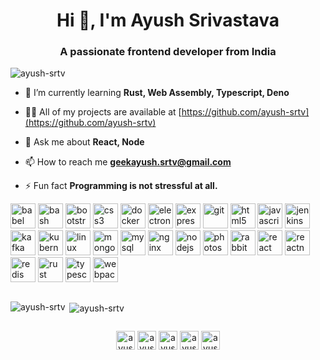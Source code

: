 <h1 align="center">Hi 👋, I'm Ayush Srivastava</h1>
<h3 align="center">A passionate frontend developer from India</h3>

<p align="left"> <img src="https://komarev.com/ghpvc/?username=ayush-srtv" alt="ayush-srtv" /> </p>

- 🌱 I’m currently learning **Rust, Web Assembly, Typescript, Deno**

- 👨‍💻 All of my projects are available at [https://github.com/ayush-srtv](https://github.com/ayush-srtv)

- 💬 Ask me about **React, Node**

- 📫 How to reach me **geekayush.srtv@gmail.com**

- ⚡ Fun fact **Programming is not stressful at all.**

<p align="left"><img src="https://www.vectorlogo.zone/logos/babeljs/babeljs-icon.svg" alt="babel" width="40" height="40"/> <img src="https://www.vectorlogo.zone/logos/gnu_bash/gnu_bash-icon.svg" alt="bash" width="40" height="40"/> <img src="https://devicons.github.io/devicon/devicon.git/icons/bootstrap/bootstrap-plain.svg" alt="bootstrap" width="40" height="40"/> <img src="https://devicons.github.io/devicon/devicon.git/icons/css3/css3-original-wordmark.svg" alt="css3" width="40" height="40"/> <img src="https://devicons.github.io/devicon/devicon.git/icons/docker/docker-original-wordmark.svg" alt="docker" width="40" height="40"/> <img src="https://devicons.github.io/devicon/devicon.git/icons/electron/electron-original.svg" alt="electron" width="40" height="40"/> <img src="https://devicons.github.io/devicon/devicon.git/icons/express/express-original-wordmark.svg" alt="express" width="40" height="40"/> <img src="https://www.vectorlogo.zone/logos/git-scm/git-scm-icon.svg" alt="git" width="40" height="40"/> <img src="https://devicons.github.io/devicon/devicon.git/icons/html5/html5-original-wordmark.svg" alt="html5" width="40" height="40"/> <img src="https://devicons.github.io/devicon/devicon.git/icons/javascript/javascript-original.svg" alt="javascript" width="40" height="40"/> <img src="https://www.vectorlogo.zone/logos/jenkins/jenkins-icon.svg" alt="jenkins" width="40" height="40"/> <img src="https://www.vectorlogo.zone/logos/apache_kafka/apache_kafka-icon.svg" alt="kafka" width="40" height="40"/> <img src="https://www.vectorlogo.zone/logos/kubernetes/kubernetes-icon.svg" alt="kubernetes" width="40" height="40"/> <img src="https://devicons.github.io/devicon/devicon.git/icons/linux/linux-original.svg" alt="linux" width="40" height="40"/> <img src="https://devicons.github.io/devicon/devicon.git/icons/mongodb/mongodb-original-wordmark.svg" alt="mongodb" width="40" height="40"/> <img src="https://devicons.github.io/devicon/devicon.git/icons/mysql/mysql-original-wordmark.svg" alt="mysql" width="40" height="40"/> <img src="https://devicons.github.io/devicon/devicon.git/icons/nginx/nginx-original.svg" alt="nginx" width="40" height="40"/> <img src="https://devicons.github.io/devicon/devicon.git/icons/nodejs/nodejs-original-wordmark.svg" alt="nodejs" width="40" height="40"/> <img src="https://devicons.github.io/devicon/devicon.git/icons/photoshop/photoshop-plain.svg" alt="photoshop" width="40" height="40"/> <img src="https://www.vectorlogo.zone/logos/rabbitmq/rabbitmq-icon.svg" alt="rabbitMQ" width="40" height="40"/> <img src="https://devicons.github.io/devicon/devicon.git/icons/react/react-original-wordmark.svg" alt="react" width="40" height="40"/> <img src="https://reactnative.dev/img/header_logo.svg" alt="reactnative" width="40" height="40"/> <img src="https://devicons.github.io/devicon/devicon.git/icons/redis/redis-original-wordmark.svg" alt="redis" width="40" height="40"/> <img src="https://devicons.github.io/devicon/devicon.git/icons/rust/rust-plain.svg" alt="rust" width="40" height="40"/> <img src="https://devicons.github.io/devicon/devicon.git/icons/typescript/typescript-original.svg" alt="typescript" width="40" height="40"/> <img src="https://devicons.github.io/devicon/devicon.git/icons/webpack/webpack-original.svg" alt="webpack" width="40" height="40"/></p>
<div style="display:flex;">
<p><img align="left" src="https://github-readme-stats.vercel.app/api/top-langs/?username=ayush-srtv&layout=compact&hide=html" alt="ayush-srtv" /></p>
<p>&nbsp;<img align="center" src="https://github-readme-stats.vercel.app/api?username=ayush-srtv&show_icons=true" alt="ayush-srtv" /></p>
</div>
<p align="center">
<a href="https://dev.to/ayushsrtv" target="blank"><img align="center" src="https://cdn.jsdelivr.net/npm/simple-icons@3.0.1/icons/dev-dot-to.svg" alt="ayushsrtv" height="30" width="30" /></a>
<a href="https://twitter.com/ayushsrtv" target="blank"><img align="center" src="https://cdn.jsdelivr.net/npm/simple-icons@3.0.1/icons/twitter.svg" alt="ayushsrtv" height="30" width="30" /></a>
<a href="https://linkedin.com/in/ayushsrtv" target="blank"><img align="center" src="https://cdn.jsdelivr.net/npm/simple-icons@3.0.1/icons/linkedin.svg" alt="ayushsrtv" height="30" width="30" /></a>
<a href="https://codesandbox.com/ayush-srtv" target="blank"><img align="center" src="https://cdn.jsdelivr.net/npm/simple-icons@3.0.1/icons/codesandbox.svg" alt="ayush-srtv" height="30" width="30" /></a>
<a href="https://fb.com/ayush.srtv" target="blank"><img align="center" src="https://cdn.jsdelivr.net/npm/simple-icons@3.0.1/icons/facebook.svg" alt="ayush.srtv" height="30" width="30" /></a>
</p>
